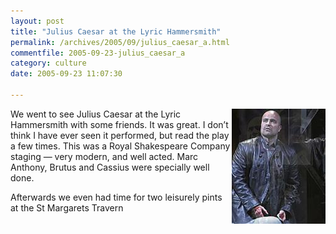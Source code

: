 ```yaml
---
layout: post
title: "Julius Caesar at the Lyric Hammersmith"
permalink: /archives/2005/09/julius_caesar_a.html
commentfile: 2005-09-23-julius_caesar_a
category: culture
date: 2005-09-23 11:07:30

---
```


<img alt="Julius Caesar at the Lyric Hammersmith" src="/assets/images/jceasar-thumb.jpg" width="150" height="184" align="right" />

We went to see Julius Caesar at the Lyric Hammersmith with some friends. It was great. I don’t think I have ever seen it performed, but read the play a few times. This was a Royal Shakespeare Company staging — very modern, and well acted. Marc Anthony, Brutus and Cassius were specially well done.

Afterwards we even had time for two leisurely pints at the St Margarets Travern
